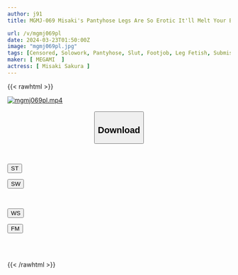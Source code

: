 ```yaml
---
author: j91
title: MGMJ-069 Misaki's Pantyhose Legs Are So Erotic It'll Melt Your Brain Sakura Misaki

url: /v/mgmj069pl
date: 2024-03-23T01:50:00Z
image: "mgmj069pl.jpg"
tags: [Censored, Solowork, Pantyhose, Slut, Footjob, Leg Fetish, Submissive Men	]
maker: [ MEGAMI  ]
actress: [ Misaki Sakura ]
---
```



{{< rawhtml >}}

<div class="video" data-videoid="glwR3Oz39yUqb68">
    <a href="javascript:;">
        <img src="/v/mgmj069pl/mgmj069pl.jpg" width="WIDTH" height="HEIGHT" alt="mgmj069pl.mp4" loading="lazy">
    </a>
</div>

<script type="text/javascript" src="https://j91.asia/asset/on-demand-st.js"></script>

<br>
  <link rel="stylesheet" href="https://j91.asia/asset/bs5.css">
  
  <center>
  <button class="btn btn-primary" type="button" data-bs-toggle="collapse" data-bs-target=".multi-collapse" aria-expanded="false" aria-controls="multiCollapseExample1 multiCollapseExample2"><h2>Download</h2></button></center>
</p>
<div class="row">
  <div class="col">
    <div class="collapse multi-collapse" id="multiCollapseExample1">
      <div class="card card-body">
	      	      <br>
<div class="buttons">  
<p><a href="https://streamtape.to/v/glwR3Oz39yUqb68" target="_blank"><button class="btn-hover color-3"><i class="fa fa-download"></i> ST</button></a></p>
<p><a href="https://asnwish.com/ps27v39fzc8y" target="_blank"><button class="btn-hover color-2"><i class="fa fa-download"></i> SW</button></a></p></div>
    </div>
  </div>
</div>
  <div class="col">
    <div class="collapse multi-collapse" id="multiCollapseExample2">
      <div class="card card-body">
	      <br>
<div class="buttons">
<p><a href="https://wolfstream.tv/w03taab5ce5f"><button class="btn-hover color-9"><i class="fa fa-download"></i> WS</button></a></p>
<p><a href="https://filemoon.sx/d/8mh8iuz0fvpd"><button class="btn-hover color-8"><i class="fa fa-download"></i> FM</button></a></p></div>
<br><br>
      </div>
    </div>
  </div>
</div>

{{< /rawhtml >}}